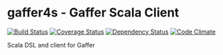 gaffer4s - Gaffer Scala Client
=========

[![Build Status](https://travis-ci.org/flitte/gaffer4s.svg?branch=master)](https://travis-ci.org/flitte/gaffer4s)
[![Coverage Status](https://coveralls.io/repos/github/flitte/gaffer4s/badge.svg?branch=master)](https://coveralls.io/github/flitte/gaffer4s?branch=master)
[![Dependency Status](https://www.versioneye.com/user/projects/582077c989f0a91d55eb95b4/badge.svg?style=flat-square)](https://www.versioneye.com/user/projects/582077c989f0a91d55eb95b4)
[![Code Climate](https://codeclimate.com/github/flitte/gaffer4s/badges/gpa.svg)](https://codeclimate.com/github/flitte/gaffer4s)

Scala DSL and client for Gaffer
